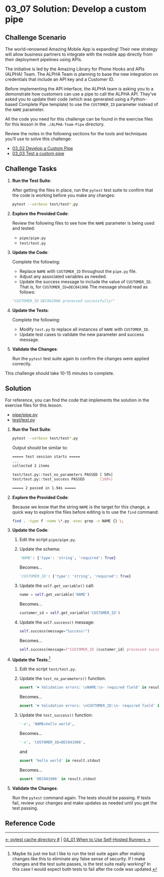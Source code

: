# 03_07 Solution: Develop a custom pipe

## Challenge Scenario

The world-renowned Amazing Mobile App is expanding!  Their new strategy will allow business partners to integrate with the mobile app directly from their deployment pipelines using APIs.

The initiative is led by the Amazing Library for Phone Hooks and APIs (ALPHA) Team. The ALPHA Team is planning to base the new integration on credentials that include an API key and a Customer ID.

Before implementing the API interface, the ALPHA team is asking you to a demonstrate how customers can use a pipe to call the ALPHA API. They've asked you to update their code (which was generated using a Python-based Complete Pipe template) to use the `CUSTOMER_ID` parameter instead of the `NAME` parameter.

All the code you need for this challenge can be found in the exercise files for this lesson in the `./ALPHA-Team-Pipe` directory.

Review the notes in the following sections for the tools and techniques you’ll use to solve this challenge:

- [03_02 Develop a Custom Pipe](../03_02_develop_a_custom_pipe/README.md)
- [03_03 Test a custom pipe](../03_03_test_a_custom_pipe/README.md)

## Challenge Tasks

1. **Run the Test Suite**:

    After getting the files in place, run the `pytest` test suite to confirm that the code is working before you make any changes:

    ```bash
    pytest --verbose test/test*.py
    ```

1. **Explore the Provided Code**:

    Review the following files to see how the `NAME` parameter is being used and tested:

    - `pipe/pipe.py`
    - `test/test.py`

1. **Update the Code**:

    Complete the following:

    - Replace `NAME` with `CUSTOMER_ID` throughout the `pipe.py` file.
    - Adjust any associated variables as needed.
    - Update the success message to include the value of `CUSTOMER_ID`.  That is, for `CUSTOMER_ID=DEC041906` The message should read as follows:

    ```python
    "CUSTOMER_ID DEC041906 processed successfully!"
    ```

1. **Update the Tests**:

    Complete the following:

   - Modify `test.py` to replace all instances of `NAME` with `CUSTOMER_ID`.
   - Update test cases to validate the new parameter and success message.

1. **Validate the Changes**:

    Run the `pytest` test suite again to confirm the changes were applied correctly.

This challenge should take 10-15 minutes to complete.

## Solution

For reference, you can find the code that implements the solution in the exercise files for this lesson.

- [pipe/pipe.py](./ALPHA-Team-Pipe-SOLUTION/pipe/pipe.py)
- [test/test.py](./ALPHA-Team-Pipe-SOLUTION/test/test.py)

1. **Run the Test Suite**:

    ```bash
    pytest --verbose test/test*.py
    ```

    Output should be similar to:

    ```bash
    ===== test session starts =====
    ...
    collected 2 items

    test/test.py::test_no_parameters PASSED [ 50%]
    test/test.py::test_success PASSED       [100%]

    ===== 2 passed in 1.94s =====
    ```

1. **Explore the Provided Code**:

    Because we know that the string `NAME` is the target for this change, a quick way to explore the files before editing is to use the `find` command:

    ```bash
    find . -type f -name \*.py -exec grep -n NAME {} \;
    ```

1. **Update the Code**:

    1. Edit the script `pipe/pipe.py`.

    1. Update the schema:

        ```python
        'NAME': {'type': 'string', 'required': True}
        ```

        Becomes...

        ```python
        'CUSTOMER_ID': {'type': 'string', 'required': True}
        ```

    1. Update the `self.get_variable()` call:

        ```python
        name = self.get_variable('NAME')
        ```

        Becomes...

        ```python
        customer_id = self.get_variable('CUSTOMER_ID')
        ```

    1. Update the `self.success()` message:

        ```python
        self.success(message="Success!")
        ```

        Becomes...

        ```python
        self.success(message=f"CUSTOMER_ID {customer_id} processed successfully!")
        ```

1. **Update the Tests**:[^1]

    1. Edit the script `test/test.py`.

    1. Update the `test_no_parameters()` function:

        ```python
        assert '✖ Validation errors: \nNAME:\n- required field' in result.stdout
        ```

        Becomes...

        ```python
        assert '✖ Validation errors: \nCUSTOMER_ID:\n- required field' in result.stdout        ```

    1. Update the `test_success()` function:

        ```python
        '-e', 'NAME=hello world',
        ```

        Becomes...

        ```python
        '-e', 'CUSTOMER_ID=DEC041906',
        ```

        and

        ```python
        assert 'hello world' in result.stdout
        ```

        Becomes...

        ```python
        assert 'DEC041906' in result.stdout
        ```

1. **Validate the Changes**:

    Run the `pytest` command again.  The tests should be passing.  If tests fail, review your changes and make updates as needed until you get the test passing.

## Reference Code

[^1]: Maybe its just me but I like to run the test suite again after making changes like this to eliminate any false sense of security.  If I make changes and the test suite passes, is the test suite really working?  In this case I would expect both tests to fail after the code was updated.

<!-- FooterStart -->
---
[← pytest cache directory #](ALPHA-Team-Pipe-SOLUTION/.pytest_cache/README.md) | [04_01 When to Use Self-Hosted Runners →](../../ch4_self_hosted_runners/04_01_when_to_use_self_hosted_runners/README.md)
<!-- FooterEnd -->
